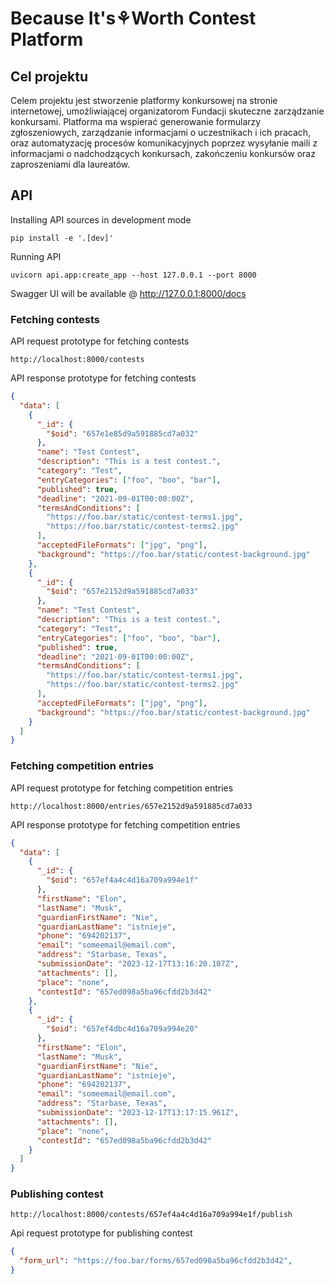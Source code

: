 # Because It's⚘Worth Contest Platform

## Cel projektu

Celem projektu jest stworzenie platformy konkursowej na stronie internetowej, umożliwiającej organizatorom Fundacji skuteczne zarządzanie konkursami. Platforma ma wspierać generowanie formularzy zgłoszeniowych, zarządzanie informacjami o uczestnikach i ich pracach, oraz automatyzację procesów komunikacyjnych poprzez wysyłanie maili z informacjami o nadchodzących konkursach, zakończeniu konkursów oraz zaproszeniami dla laureatów.

## API

Installing API sources in development mode

```commandline
pip install -e '.[dev]'
```

Running API

```commandline
uvicorn api.app:create_app --host 127.0.0.1 --port 8000
```

Swagger UI will be available @ http://127.0.0.1:8000/docs

### Fetching contests

API request prototype for fetching contests

```plaintext
http://localhost:8000/contests
```

API response prototype for fetching contests

```json
{
  "data": [
    {
      "_id": {
        "$oid": "657e1e85d9a591885cd7a032"
      },
      "name": "Test Contest",
      "description": "This is a test contest.",
      "category": "Test",
      "entryCategories": ["foo", "boo", "bar"],
      "published": true,
      "deadline": "2021-09-01T00:00:00Z",
      "termsAndConditions": [
        "https://foo.bar/static/contest-terms1.jpg",
        "https://foo.bar/static/contest-terms2.jpg"
      ],
      "acceptedFileFormats": ["jpg", "png"],
      "background": "https://foo.bar/static/contest-background.jpg"
    },
    {
      "_id": {
        "$oid": "657e2152d9a591885cd7a033"
      },
      "name": "Test Contest",
      "description": "This is a test contest.",
      "category": "Test",
      "entryCategories": ["foo", "boo", "bar"],
      "published": true,
      "deadline": "2021-09-01T00:00:00Z",
      "termsAndConditions": [
        "https://foo.bar/static/contest-terms1.jpg",
        "https://foo.bar/static/contest-terms2.jpg"
      ],
      "acceptedFileFormats": ["jpg", "png"],
      "background": "https://foo.bar/static/contest-background.jpg"
    }
  ]
}
```

### Fetching competition entries

API request prototype for fetching competition entries

```plaintext
http://localhost:8000/entries/657e2152d9a591885cd7a033
```

API response prototype for fetching competition entries

```json
{
  "data": [
    {
      "_id": {
        "$oid": "657ef4a4c4d16a709a994e1f"
      },
      "firstName": "Elon",
      "lastName": "Musk",
      "guardianFirstName": "Nie",
      "guardianLastName": "istnieje",
      "phone": "694202137",
      "email": "someemail@email.com",
      "address": "Starbase, Texas",
      "submissionDate": "2023-12-17T13:16:20.107Z",
      "attachments": [],
      "place": "none",
      "contestId": "657ed098a5ba96cfdd2b3d42"
    },
    {
      "_id": {
        "$oid": "657ef4dbc4d16a709a994e20"
      },
      "firstName": "Elon",
      "lastName": "Musk",
      "guardianFirstName": "Nie",
      "guardianLastName": "istnieje",
      "phone": "694202137",
      "email": "someemail@email.com",
      "address": "Starbase, Texas",
      "submissionDate": "2023-12-17T13:17:15.961Z",
      "attachments": [],
      "place": "none",
      "contestId": "657ed098a5ba96cfdd2b3d42"
    }
  ]
}
```

### Publishing contest

```plaintext
http://localhost:8000/contests/657ef4a4c4d16a709a994e1f/publish
```

Api request prototype for publishing contest

```json
{
  "form_url": "https://foo.bar/forms/657ed098a5ba96cfdd2b3d42",
}
```
